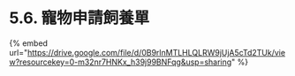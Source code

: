 # 5.6. 寵物申請飼養單



{% embed url="https://drive.google.com/file/d/0B9rlnMTLHLQLRW9jUjA5cTd2TUk/view?resourcekey=0-m32nr7HNKx_h39j99BNFqg&usp=sharing" %}
